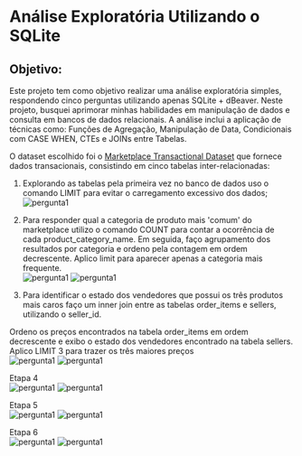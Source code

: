 # Análise Exploratória Utilizando o SQLite

## Objetivo:
Este projeto tem como objetivo realizar uma análise exploratória simples, respondendo cinco perguntas utilizando apenas SQLite + dBeaver. 
Neste projeto, busquei aprimorar minhas habilidades em manipulação de dados e consulta em bancos de dados relacionais. A análise inclui a aplicação de técnicas como:
Funções de Agregação, Manipulação de Data, Condicionais com CASE WHEN, CTEs e JOINs entre Tabelas.

O dataset escolhido foi o [Marketplace Transactional Dataset](https://www.kaggle.com/datasets/petewojtczak/raw-transactional-data) que fornece dados transacionais, consistindo em cinco tabelas inter-relacionadas:

1. Explorando as tabelas pela primeira vez no banco de dados uso o comando LIMIT para evitar o carregamento excessivo dos dados;<br>
![pergunta1](imgs/img1%20-%20conhecendodataset.png)

2. Para responder qual a categoria de produto mais 'comum' do marketplace utilizo o comando COUNT para contar a ocorrência de cada product_category_name. Em seguida, faço agrupamento dos resultados por categoria e ordeno pela contagem em ordem decrescente. Aplico limit para aparecer apenas a categoria mais frequente.<br>
![pergunta1](imgs/img2%20-%20ask1.png)
![pergunta1](imgs/img2%20-%20ask1r.png)

3. Para identificar o estado dos vendedores que possui os três produtos mais caros faço um inner join entre as tabelas order_items e sellers, utilizando o seller_id.

  Ordeno os preços encontrados na tabela order_items em ordem decrescente e exibo o estado dos vendedores encontrado na tabela sellers. Aplico LIMIT 3 para trazer os três maiores preços<br>
![pergunta1](imgs/img3%20-%20ask2.png)
![pergunta1](imgs/img3%20-%20ask2r.png)

Etapa 4<br>
![pergunta1](imgs/img4%20-%20ask3.png)
![pergunta1](imgs/img4%20-%20ask3r.png)

Etapa 5<br>
![pergunta1](imgs/img5%20-%20ask4.png)
![pergunta1](imgs/img5%20-%20ask4r.png)

Etapa 6<br>
![pergunta1](imgs/img6%20-%20ask5.png)
![pergunta1](imgs/img6%20-%20ask5r.png)


